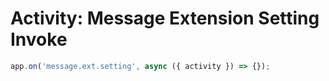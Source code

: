 # Activity: Message Extension Setting Invoke

```typescript
app.on('message.ext.setting', async ({ activity }) => {});
```
